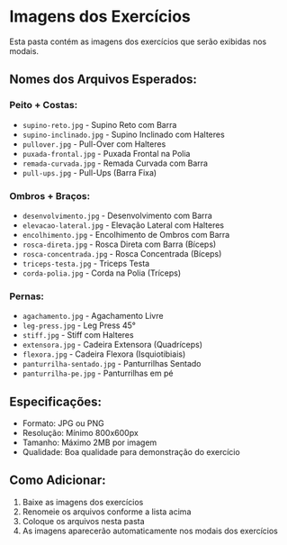 # Imagens dos Exercícios

Esta pasta contém as imagens dos exercícios que serão exibidas nos modais.

## Nomes dos Arquivos Esperados:

### Peito + Costas:
- `supino-reto.jpg` - Supino Reto com Barra
- `supino-inclinado.jpg` - Supino Inclinado com Halteres
- `pullover.jpg` - Pull-Over com Halteres
- `puxada-frontal.jpg` - Puxada Frontal na Polia
- `remada-curvada.jpg` - Remada Curvada com Barra
- `pull-ups.jpg` - Pull-Ups (Barra Fixa)

### Ombros + Braços:
- `desenvolvimento.jpg` - Desenvolvimento com Barra
- `elevacao-lateral.jpg` - Elevação Lateral com Halteres
- `encolhimento.jpg` - Encolhimento de Ombros com Barra
- `rosca-direta.jpg` - Rosca Direta com Barra (Bíceps)
- `rosca-concentrada.jpg` - Rosca Concentrada (Bíceps)
- `triceps-testa.jpg` - Triceps Testa
- `corda-polia.jpg` - Corda na Polia (Tríceps)

### Pernas:
- `agachamento.jpg` - Agachamento Livre
- `leg-press.jpg` - Leg Press 45°
- `stiff.jpg` - Stiff com Halteres
- `extensora.jpg` - Cadeira Extensora (Quadríceps)
- `flexora.jpg` - Cadeira Flexora (Isquiotibiais)
- `panturrilha-sentado.jpg` - Panturrilhas Sentado
- `panturrilha-pe.jpg` - Panturrilhas em pé

## Especificações:
- Formato: JPG ou PNG
- Resolução: Mínimo 800x600px
- Tamanho: Máximo 2MB por imagem
- Qualidade: Boa qualidade para demonstração do exercício

## Como Adicionar:
1. Baixe as imagens dos exercícios
2. Renomeie os arquivos conforme a lista acima
3. Coloque os arquivos nesta pasta
4. As imagens aparecerão automaticamente nos modais dos exercícios
